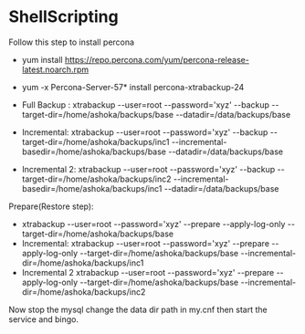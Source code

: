 # ShellScripting
Follow this step to install percona
- yum install https://repo.percona.com/yum/percona-release-latest.noarch.rpm
- yum -x Percona-Server-57* install percona-xtrabackup-24

- Full Backup : xtrabackup --user=root --password='xyz'  --backup --target-dir=/home/ashoka/backups/base --datadir=/data/backups/base

- Incremental: xtrabackup --user=root --password='xyz'  --backup --target-dir=/home/ashoka/backups/inc1 --incremental-basedir=/home/ashoka/backups/base --datadir=/data/backups/base

- Incremental 2: xtrabackup --user=root --password='xyz' --backup --target-dir=/home/ashoka/backups/inc2 --incremental-basedir=/home/ashoka/backups/inc1 --datadir=/data/backups/base

Prepare(Restore step): 

- xtrabackup --user=root --password='xyz' --prepare --apply-log-only --target-dir=/home/ashoka/backups/base
- Incremental: xtrabackup --user=root --password='xyz' --prepare --apply-log-only --target-dir=/home/ashoka/backups/base --incremental-dir=/home/ashoka/backups/inc1
- Incremental 2 xtrabackup --user=root --password='xyz' --prepare --apply-log-only --target-dir=/home/ashoka/backups/base --incremental-dir=/home/ashoka/backups/inc2

Now stop the mysql change the data dir path in my.cnf then start the service and bingo.
